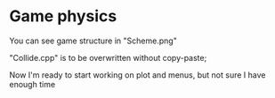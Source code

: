 # Game physics

You can see game structure in "Scheme.png"

"Collide.cpp" is to be overwritten without copy-paste;

Now I'm ready to start working on plot and menus, but not sure I have enough time
